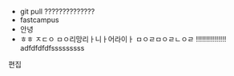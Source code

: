 + git pull 
??????????????
+ fastcampus
+ 안녕
+ ㅎㅎ
ㅈㄷㅇ
ㅁㅇ리망리ㅏ니ㅏ어라이ㅏ
ㅁㅇㄹㅁㅇㄹㄴㅇㄹ
!!!!!!!!!!!!!!!
adfdfdfdfsssssssss

편집
